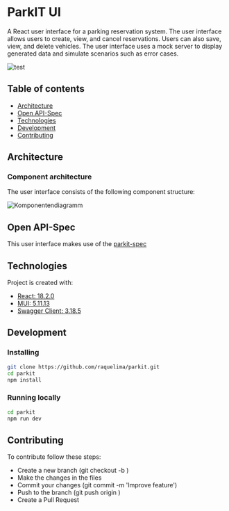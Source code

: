 # ParkIT UI

A React user interface for a parking reservation system. The user interface allows users to create, view, and cancel reservations. Users can also save, view, and delete vehicles. The user interface uses a mock server to display generated data and simulate scenarios such as error cases.

![test](https://user-images.githubusercontent.com/55976294/228769109-772dd878-addd-4ac3-89f7-a3f1953098a0.gif)

## Table of contents

- [Architecture](#architecture)
- [Open API-Spec](#open-api-spec)
- [Technologies](#technologies)
- [Development](#development)
- [Contributing](#contributing)

## Architecture

### Component architecture

The user interface consists of the following component structure:

![Komponentendiagramm](https://user-images.githubusercontent.com/55976294/228766431-97fe6c58-9d31-44bc-9d29-93c042fc6199.png)

## Open API-Spec

This user interface makes use of the [parkit-spec](parkit-spec)

## Technologies

Project is created with:

- [React: 18.2.0](https://react.dev/)
- [MUI: 5.11.13](https://mui.com/)
- [Swagger Client: 3.18.5](https://github.com/berufsbildung-basel/parkit-spec)

## Development

### Installing

```bash
git clone https://github.com/raquelima/parkit.git
cd parkit
npm install
```

### Running locally

```bash
cd parkit
npm run dev
```

## Contributing

To contribute follow these steps:

- Create a new branch (git checkout -b <feature-branch>)
- Make the changes in the files
- Commit your changes (git commit -m 'Improve feature')
- Push to the branch (git push origin <feature-branch>)
- Create a Pull Request
